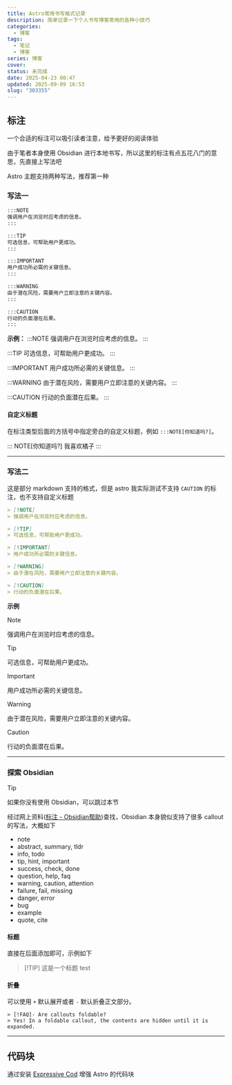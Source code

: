 ```yaml
---
title: Astro常用书写格式记录
description: 简单记录一下个人书写博客常用的各种小技巧
categories:
  - 博客
tags:
  - 笔记
  - 博客
series: 博客
cover: 
status: 未完成
date: 2025-04-23 00:47
updated: 2025-09-09 16:53
slug: "303355"
---
```


## 标注

一个合适的标注可以吸引读者注意，给予更好的阅读体验

由于笔者本身使用 Obsidian 进行本地书写，所以这里的标注有点五花八门的意思，先直接上写法吧

Astro 主题支持两种写法，推荐第一种

### 写法一

```markdown title="推荐"
:::NOTE
强调用户在浏览时应考虑的信息。
:::

:::TIP
可选信息，可帮助用户更成功。
:::

:::IMPORTANT
用户成功所必需的关键信息。
:::

:::WARNING
由于潜在风险，需要用户立即注意的关键内容。
:::

:::CAUTION
行动的负面潜在后果。
:::
```

**示例：**
:::NOTE
强调用户在浏览时应考虑的信息。
:::

:::TIP
可选信息，可帮助用户更成功。
:::

:::IMPORTANT
用户成功所必需的关键信息。
:::

:::WARNING
由于潜在风险，需要用户立即注意的关键内容。
:::

:::CAUTION
行动的负面潜在后果。
:::

#### 自定义标题

在标注类型后面的方括号中指定旁白的自定义标题，例如 `:::NOTE[你知道吗?]`。

::: NOTE[你知道吗?]
我喜欢橘子
:::

---

### 写法二

这是部分 markdown 支持的格式，但是 astro 我实际测试不支持 `CAUTION` 的标注，也不支持自定义标题

```markdown title="参考于Github"
> [!NOTE]  
> 强调用户在浏览时应考虑的信息。

> [!TIP]
> 可选信息，可帮助用户更成功。

> [!IMPORTANT]  
> 用户成功所必需的关键信息。

> [!WARNING]  
> 由于潜在风险，需要用户立即注意的关键内容。

> [!CAUTION]
> 行动的负面潜在后果。
```

**示例**
> [!NOTE]
> 强调用户在浏览时应考虑的信息。

> [!TIP]
> 可选信息，可帮助用户更成功。

> [!IMPORTANT]
> 用户成功所必需的关键信息。

> [!WARNING]
> 由于潜在风险，需要用户立即注意的关键内容。

> [!CAUTION]
> 行动的负面潜在后果。

---

### 探索 Obsidian
> [!TIP] 
> 如果你没有使用 Obsidian，可以跳过本节

经过网上资料([标注 - Obsidian帮助](https://help.obsidian.md/callouts))查找，Obsidian 本身貌似支持了很多 callout 的写法，大概如下

- note
- abstract, summary, tldr
- info, todo
- tip, hint, important
- success, check, done
- question, help, faq
- warning, caution, attention
- failure, fail, missing
- danger, error
- bug
- example
- quote, cite

#### 标题

直接在后面添加即可，示例如下

> [!TIP] 这是一个标题
> test

#### 折叠

可以使用 `+` 默认展开或者 `-` 默认折叠正文部分。

```text
> [!FAQ]- Are callouts foldable?
> Yes! In a foldable callout, the contents are hidden until it is expanded.
```

--- 

## 代码块

通过安装 [Expressive Cod](https://expressive-code.com/installation/#astro) 增强 Astro 的代码块
